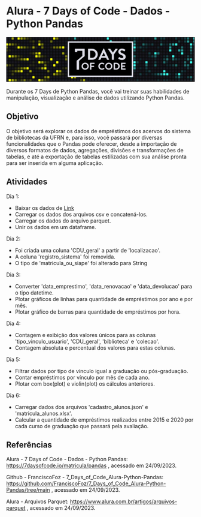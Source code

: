 # Alura - 7 Days of Code - Dados - Python Pandas
![7DayOfCode-Logo](../imgs/7DaysOfCode-Logo.jpg)

Durante os 7 Days de Python Pandas, você vai treinar suas habilidades de manipulação, visualização 
e análise de dados utilizando Python Pandas.


## Objetivo
O objetivo será explorar os dados de empréstimos dos acervos do sistema de bibliotecas da UFRN e,
para isso, você passará por diversas funcionalidades que o Pandas pode oferecer, 
desde a importação de diversos formatos de dados, agregações, divisões e transformações de tabelas, 
e até a exportação de tabelas estilizadas com sua análise pronta para ser inserida em alguma aplicação.


## Atividades
Dia 1:
- Baixar os dados de [Link](https://github.com/FranciscoFoz/7_Days_of_Code_Alura-Python-Pandas/tree/main/Dia_1-Importando_dados/Datasets)
- Carregar os dados dos arquivos csv e concatená-los.
- Carregar os dados do arquivo parquet.
- Unir os dados em um dataframe.

Dia 2:
- Foi criada uma coluna 'CDU_geral' a partir de 'localizacao'.
- A coluna 'registro_sistema' foi removida.
- O tipo de 'matricula_ou_siape' foi alterado para String

Dia 3:
- Converter 'data_emprestimo', 'data_renovacao' e 'data_devolucao' para o tipo datetime.
- Plotar gráficos de linhas para quantidade de empréstimos por ano e por mês.
- Plotar gráfico de barras para quantidade de empréstimos por hora.

Dia 4:
- Contagem e exibição dos valores únicos para as colunas 'tipo_vinculo_usuario', 'CDU_geral', 'biblioteca' e 'colecao'.
- Contagem absoluta e percentual dos valores para estas colunas.

Dia 5:
- Filtrar dados por tipo de vínculo igual a graduação ou pós-graduação.
- Contar empréstimos por vínculo por mês de cada ano.
- Plotar com box(plot) e violin(plot) os cálculos anteriores.

Dia 6:
- Carregar dados dos arquivos 'cadastro_alunos.json' e 'matricula_alunos.xlsx'.
- Calcular a quantidade de empréstimos realizados entre 2015 e 2020 por cada curso de graduação que passará pela avaliação.


## Referências
Alura - 7 Days of Code - Dados - Python Pandas:
https://7daysofcode.io/matricula/pandas
 , acessado em 24/09/2023.

Github - FranciscoFoz - 7_Days_of_Code_Alura-Python-Pandas:
https://github.com/FranciscoFoz/7_Days_of_Code_Alura-Python-Pandas/tree/main
 , acessado em 24/09/2023.

Alura - Arquivos Parquet:
https://www.alura.com.br/artigos/arquivos-parquet
 , acessado em 24/09/2023.